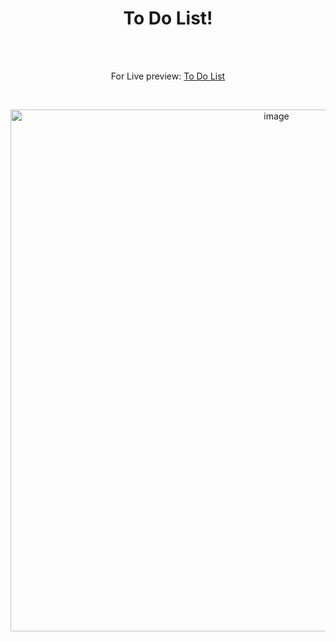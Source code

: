<h1 align="center">To Do List!</h1><br>
<br>
<p align="center">
For Live preview: <a href="https://ash-win-n.github.io/todo-list/">To Do List</a></p><br>

<p align="center">

<img width="835" alt="image" src="https://user-images.githubusercontent.com/70138036/186875996-5517abba-cff5-418a-91f8-5b95c6815668.png">


</p>
